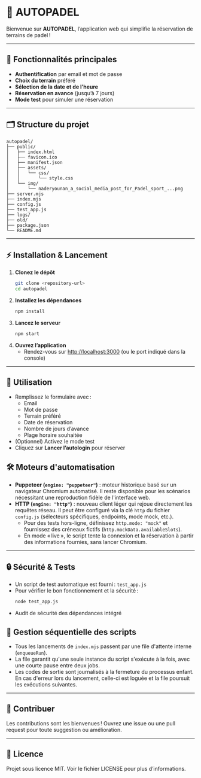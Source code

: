 # 🎾 AUTOPADEL

Bienvenue sur **AUTOPADEL**, l’application web qui simplifie la réservation de terrains de padel !

---

## 🚀 Fonctionnalités principales
- **Authentification** par email et mot de passe
- **Choix du terrain** préféré
- **Sélection de la date et de l’heure**
- **Réservation en avance** (jusqu’à 7 jours)
- **Mode test** pour simuler une réservation

---

## 🗂️ Structure du projet
```
autopadel/
├── public/
│   ├── index.html
│   ├── favicon.ico
│   ├── manifest.json
│   ├── assets/
│   │   └── css/
│   │       └── style.css
│   └── img/
│       └── naderyounan_a_social_media_post_for_Padel_sport_...png
├── server.mjs
├── index.mjs
├── config.js
├── test_app.js
├── logs/
├── old/
├── package.json
└── README.md
```

---

## ⚡ Installation & Lancement
1. **Clonez le dépôt**
   ```sh
   git clone <repository-url>
   cd autopadel
   ```
2. **Installez les dépendances**
   ```sh
   npm install
   ```
3. **Lancez le serveur**
   ```sh
   npm start
   ```
4. **Ouvrez l’application**
   - Rendez-vous sur [http://localhost:3000](http://localhost:3000) (ou le port indiqué dans la console)

---

## 📝 Utilisation
- Remplissez le formulaire avec :
  - Email
  - Mot de passe
  - Terrain préféré
  - Date de réservation
  - Nombre de jours d’avance
  - Plage horaire souhaitée
- (Optionnel) Activez le mode test
- Cliquez sur **Lancer l’autologin** pour réserver

## 🛠️ Moteurs d'automatisation
- **Puppeteer (`engine: "puppeteer"`)** : moteur historique basé sur un navigateur Chromium automatisé. Il reste disponible pour les scénarios nécessitant une reproduction fidèle de l'interface web.
- **HTTP (`engine: "http"`)** : nouveau client léger qui rejoue directement les requêtes réseau. Il peut être configuré via la clé `http` du fichier `config.js` (sélecteurs spécifiques, endpoints, mode mock, etc.).
  - Pour des tests hors-ligne, définissez `http.mode: "mock"` et fournissez des créneaux fictifs (`http.mockData.availableSlots`).
  - En mode « live », le script tente la connexion et la réservation à partir des informations fournies, sans lancer Chromium.

---

## 🔒 Sécurité & Tests
- Un script de test automatique est fourni : `test_app.js`
- Pour vérifier le bon fonctionnement et la sécurité :
  ```sh
  node test_app.js
  ```
- Audit de sécurité des dépendances intégré

## 🧵 Gestion séquentielle des scripts
- Tous les lancements de `index.mjs` passent par une file d'attente interne (`enqueueRun`).
- La file garantit qu'une seule instance du script s'exécute à la fois, avec une courte pause entre deux jobs.
- Les codes de sortie sont journalisés à la fermeture du processus enfant. En cas d'erreur lors du lancement, celle-ci est loguée et la file poursuit les exécutions suivantes.

---

## 🤝 Contribuer
Les contributions sont les bienvenues ! Ouvrez une issue ou une pull request pour toute suggestion ou amélioration.

---

## 📄 Licence
Projet sous licence MIT. Voir le fichier LICENSE pour plus d’informations.
